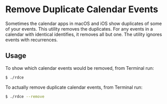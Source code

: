 # Remove Duplicate Calendar Events

Sometimes the calendar apps in macOS and iOS show duplicates of some of your events. This utility removes the duplicates. For any events in a calendar with identical identifies, it removes all but one. The utility ignores events with recurrences.

## Usage

To show which calendar events would be removed, from Terminal run:

``` zsh
$ ./rdce
```

To actually remove duplicate calendar events, from Terminal run:

``` zsh
$ ./rdce --remove
```
